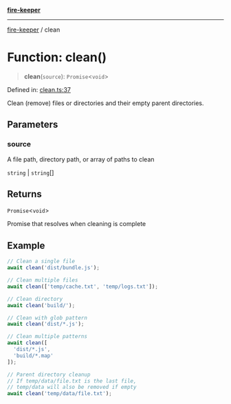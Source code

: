 [**fire-keeper**](../README.md)

***

[fire-keeper](../README.md) / clean

# Function: clean()

> **clean**(`source`): `Promise`\<`void`\>

Defined in: [clean.ts:37](https://github.com/phonowell/fire-keeper/blob/862cc844119f7a539be35ffaeee5bfb3fdb4b3cd/src/clean.ts#L37)

Clean (remove) files or directories and their empty parent directories.

## Parameters

### source

A file path, directory path, or array of paths to clean

`string` | `string`[]

## Returns

`Promise`\<`void`\>

Promise that resolves when cleaning is complete

## Example

```typescript
// Clean a single file
await clean('dist/bundle.js');

// Clean multiple files
await clean(['temp/cache.txt', 'temp/logs.txt']);

// Clean directory
await clean('build/');

// Clean with glob pattern
await clean('dist/*.js');

// Clean multiple patterns
await clean([
  'dist/*.js',
  'build/*.map'
]);

// Parent directory cleanup
// If temp/data/file.txt is the last file,
// temp/data will also be removed if empty
await clean('temp/data/file.txt');
```
